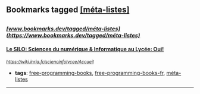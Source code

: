 ## Bookmarks tagged [[méta-listes]](https://www.bookmarks.dev?q=[méta-listes])

_<sup><sup>[www.bookmarks.dev/tagged/méta-listes](https://www.bookmarks.dev/tagged/méta-listes)</sup></sup>_
---
#### [Le SILO: Sciences du numérique &amp; Informatique au Lycée: Oui!](https://wiki.inria.fr/sciencinfolycee/Accueil)
_<sup>https://wiki.inria.fr/sciencinfolycee/Accueil</sup>_

* **tags**: [free-programming-books](../tagged/free-programming-books.md), [free-programming-books-fr](../tagged/free-programming-books-fr.md), [méta-listes](../tagged/méta-listes.md)
---
